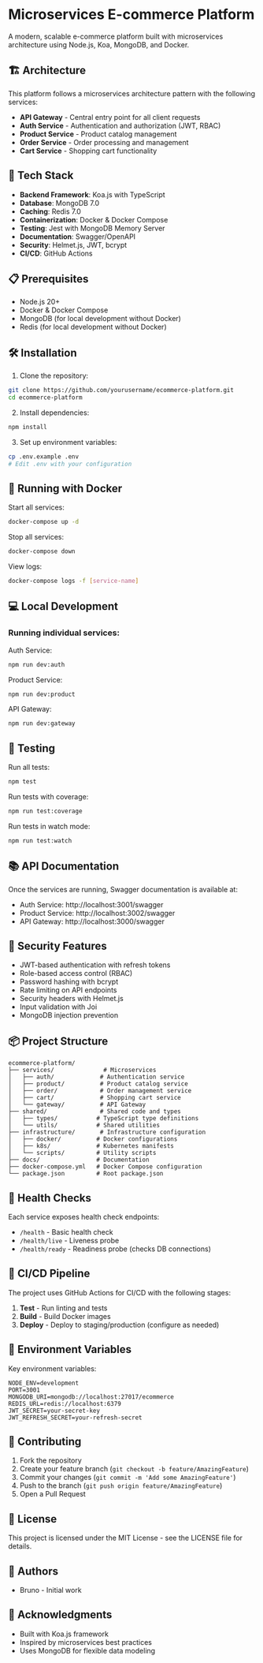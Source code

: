 # Microservices E-commerce Platform

A modern, scalable e-commerce platform built with microservices architecture using Node.js, Koa, MongoDB, and Docker.

## 🏗️ Architecture

This platform follows a microservices architecture pattern with the following services:

- **API Gateway** - Central entry point for all client requests
- **Auth Service** - Authentication and authorization (JWT, RBAC)
- **Product Service** - Product catalog management
- **Order Service** - Order processing and management
- **Cart Service** - Shopping cart functionality

## 🚀 Tech Stack

- **Backend Framework**: Koa.js with TypeScript
- **Database**: MongoDB 7.0
- **Caching**: Redis 7.0
- **Containerization**: Docker & Docker Compose
- **Testing**: Jest with MongoDB Memory Server
- **Documentation**: Swagger/OpenAPI
- **Security**: Helmet.js, JWT, bcrypt
- **CI/CD**: GitHub Actions

## 📋 Prerequisites

- Node.js 20+
- Docker & Docker Compose
- MongoDB (for local development without Docker)
- Redis (for local development without Docker)

## 🛠️ Installation

1. Clone the repository:
```bash
git clone https://github.com/yourusername/ecommerce-platform.git
cd ecommerce-platform
```

2. Install dependencies:
```bash
npm install
```

3. Set up environment variables:
```bash
cp .env.example .env
# Edit .env with your configuration
```

## 🐳 Running with Docker

Start all services:
```bash
docker-compose up -d
```

Stop all services:
```bash
docker-compose down
```

View logs:
```bash
docker-compose logs -f [service-name]
```

## 💻 Local Development

### Running individual services:

Auth Service:
```bash
npm run dev:auth
```

Product Service:
```bash
npm run dev:product
```

API Gateway:
```bash
npm run dev:gateway
```

## 🧪 Testing

Run all tests:
```bash
npm test
```

Run tests with coverage:
```bash
npm run test:coverage
```

Run tests in watch mode:
```bash
npm run test:watch
```

## 📚 API Documentation

Once the services are running, Swagger documentation is available at:

- Auth Service: http://localhost:3001/swagger
- Product Service: http://localhost:3002/swagger
- API Gateway: http://localhost:3000/swagger

## 🔐 Security Features

- JWT-based authentication with refresh tokens
- Role-based access control (RBAC)
- Password hashing with bcrypt
- Rate limiting on API endpoints
- Security headers with Helmet.js
- Input validation with Joi
- MongoDB injection prevention

## 📦 Project Structure

```
ecommerce-platform/
├── services/              # Microservices
│   ├── auth/             # Authentication service
│   ├── product/          # Product catalog service
│   ├── order/            # Order management service
│   ├── cart/             # Shopping cart service
│   └── gateway/          # API Gateway
├── shared/               # Shared code and types
│   ├── types/           # TypeScript type definitions
│   └── utils/           # Shared utilities
├── infrastructure/       # Infrastructure configuration
│   ├── docker/          # Docker configurations
│   ├── k8s/             # Kubernetes manifests
│   └── scripts/         # Utility scripts
├── docs/                # Documentation
├── docker-compose.yml   # Docker Compose configuration
└── package.json         # Root package.json
```

## 🚦 Health Checks

Each service exposes health check endpoints:

- `/health` - Basic health check
- `/health/live` - Liveness probe
- `/health/ready` - Readiness probe (checks DB connections)

## 🔄 CI/CD Pipeline

The project uses GitHub Actions for CI/CD with the following stages:

1. **Test** - Run linting and tests
2. **Build** - Build Docker images
3. **Deploy** - Deploy to staging/production (configure as needed)

## 📝 Environment Variables

Key environment variables:

```env
NODE_ENV=development
PORT=3001
MONGODB_URI=mongodb://localhost:27017/ecommerce
REDIS_URL=redis://localhost:6379
JWT_SECRET=your-secret-key
JWT_REFRESH_SECRET=your-refresh-secret
```

## 🤝 Contributing

1. Fork the repository
2. Create your feature branch (`git checkout -b feature/AmazingFeature`)
3. Commit your changes (`git commit -m 'Add some AmazingFeature'`)
4. Push to the branch (`git push origin feature/AmazingFeature`)
5. Open a Pull Request

## 📄 License

This project is licensed under the MIT License - see the LICENSE file for details.

## 👥 Authors

- Bruno - Initial work

## 🙏 Acknowledgments

- Built with Koa.js framework
- Inspired by microservices best practices
- Uses MongoDB for flexible data modeling